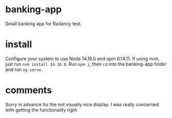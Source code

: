# banking-app
Small banking app for Radancy test.

# install
Configure your system to use Node 14.16.0 and npm 6.14.11.
If using nvm, just run `nvm install 14.16.0`.
Run `npm i`, then `cd` into the banking-app folder and run `ng-serve`.

# comments
Sorry in advance for the not visually nice display. I was really concerned with getting the functionality right.
